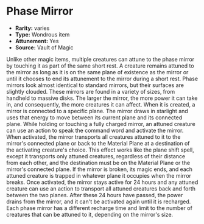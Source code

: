 
# Phase Mirror

* **Rarity:** varies
* **Type:** Wondrous item
* **Attunement:** Yes
* **Source:** Vault of Magic


Unlike other magic items, multiple creatures can attune to the phase mirror by touching it as part of the same short rest. A creature remains attuned to the mirror as long as it is on the same plane of existence as the mirror or until it chooses to end its attunement to the mirror during a short rest. Phase mirrors look almost identical to standard mirrors, but their surfaces are slightly clouded. These mirrors are found in a variety of sizes, from handheld to massive disks. The larger the mirror, the more power it can take in, and consequently, the more creatures it can affect. When it is created, a mirror is connected to a specific plane. The mirror draws in starlight and uses that energy to move between its current plane and its connected plane. While holding or touching a fully charged mirror, an attuned creature can use an action to speak the command word and activate the mirror. When activated, the mirror transports all creatures attuned to it to the mirror's connected plane or back to the Material Plane at a destination of the activating creature's choice. This effect works like the plane shift spell, except it transports only attuned creatures, regardless of their distance from each other, and the destination must be on the Material Plane or the mirror's connected plane. If the mirror is broken, its magic ends, and each attuned creature is trapped in whatever plane it occupies when the mirror breaks. Once activated, the mirror stays active for 24 hours and any attuned creature can use an action to transport all attuned creatures back and forth between the two planes. After these 24 hours have passed, the power drains from the mirror, and it can't be activated again until it is recharged. Each phase mirror has a different recharge time and limit to the number of creatures that can be attuned to it, depending on the mirror's size.
